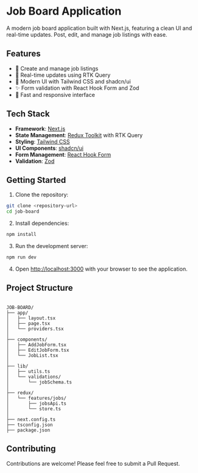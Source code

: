 # Job Board Application

A modern job board application built with Next.js, featuring a clean UI and real-time updates. Post, edit, and manage job listings with ease.

## Features

- 📝 Create and manage job listings
- 🔄 Real-time updates using RTK Query
- 🎨 Modern UI with Tailwind CSS and shadcn/ui
- ✨ Form validation with React Hook Form and Zod
- 🚀 Fast and responsive interface

## Tech Stack

- **Framework**: [Next.js](https://nextjs.org/)
- **State Management**: [Redux Toolkit](https://redux-toolkit.js.org/) with RTK Query
- **Styling**: [Tailwind CSS](https://tailwindcss.com/)
- **UI Components**: [shadcn/ui](https://ui.shadcn.com/)
- **Form Management**: [React Hook Form](https://react-hook-form.com/)
- **Validation**: [Zod](https://zod.dev/)

## Getting Started

1. Clone the repository:

```bash
git clone <repository-url>
cd job-board
```

2. Install dependencies:

```bash
npm install
```

3. Run the development server:

```bash
npm run dev
```

4. Open [http://localhost:3000](http://localhost:3000) with your browser to see the application.

## Project Structure

```

JOB-BOARD/
├── app/
│   ├── layout.tsx
│   ├── page.tsx
│   └── providers.tsx
│
├── components/
│   ├── AddJobForm.tsx
│   ├── EditJobForm.tsx
│   └── JobList.tsx
│
├── lib/
│   ├── utils.ts
│   └── validations/
│       └── jobSchema.ts
│
├── redux/
│   └── features/jobs/
│       ├── jobsApi.ts
│       └── store.ts
│
├── next.config.ts
├── tsconfig.json
├── package.json

```

## Contributing

Contributions are welcome! Please feel free to submit a Pull Request.
